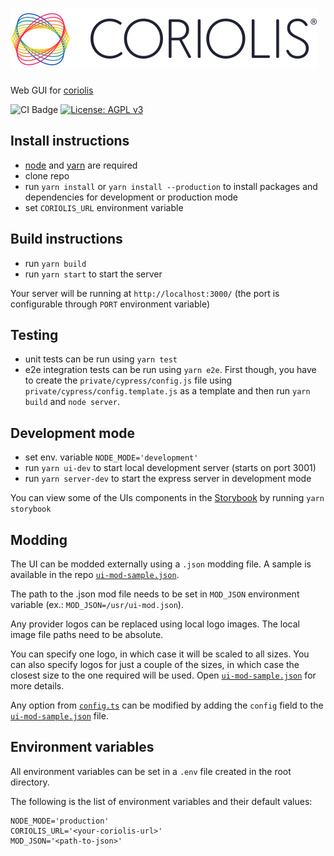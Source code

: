 # ![Coriolis Web](/src/components/atoms/Logo/images/coriolis-small-black.svg)

Web  GUI for [coriolis](https://github.com/cloudbase/coriolis)

![CI Badge](https://github.com/cloudbase/coriolis-web/workflows/Master/badge.svg) [![License: AGPL v3](https://img.shields.io/badge/License-AGPL%20v3-blue.svg)](https://www.gnu.org/licenses/agpl-3.0)

## Install instructions

- [node](https://nodejs.org/en/download/package-manager/) and [yarn](https://yarnpkg.com/lang/en/docs/install/) are required
- clone repo
- run `yarn install` or `yarn install --production` to install packages and dependencies for development or production mode
- set `CORIOLIS_URL` environment variable

## Build instructions

- run `yarn build`
- run `yarn start` to start the server

Your server will be running at `http://localhost:3000/` (the port is configurable through `PORT` environment variable)

## Testing

- unit tests can be run using `yarn test`
- e2e integration tests can be run using `yarn e2e`. First though, you have to create the `private/cypress/config.js` file using `private/cypress/config.template.js` as a template and then run `yarn build` and `node server`.

## Development mode

- set env. variable `NODE_MODE='development'`
- run `yarn ui-dev` to start local development server (starts on port 3001)
- run `yarn server-dev` to start the express server in development mode

You can view some of the UIs components in the [Storybook](https://github.com/storybooks/storybook) by running `yarn storybook`

## Modding

The UI can be modded externally using a `.json` modding file. A sample is available in the repo [`ui-mod-sample.json`](ui-mod-sample.json).

The path to the .json mod file needs to be set in `MOD_JSON` environment variable (ex.: `MOD_JSON=/usr/ui-mod.json`).

Any provider logos can be replaced using local logo images. The local image file paths need to be absolute.

You can specify one logo, in which case it will be scaled to all sizes. You can also specify logos for just a couple of the sizes, in which case the closest size to the one required will be used. Open [`ui-mod-sample.json`](ui-mod-sample.json) for more details.

Any option from [`config.ts`](config.ts) can be modified by adding the `config` field to the [`ui-mod-sample.json`](ui-mod-sample.json) file.

## Environment variables

All environment variables can be set in a `.env` file created in the root directory.

The following is the list of environment variables and their default values:

```(bash)
NODE_MODE='production'
CORIOLIS_URL='<your-coriolis-url>'
MOD_JSON='<path-to-json>'
```
